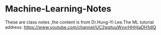 # Machine-Learning-Notes
These are class notes ,the content is from Dr.Hung-Yi Lee.The ML tutorial address: https://www.youtube.com/channel/UC2ggjtuuWvxrHHHiaDH1dlQ

